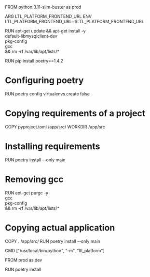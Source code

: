 FROM python:3.11-slim-buster as prod

ARG LTL_PLATFORM_FRONTEND_URL
ENV LTL_PLATFORM_FRONTEND_URL=$LTL_PLATFORM_FRONTEND_URL

RUN apt-get update && apt-get install -y \
  default-libmysqlclient-dev \
  pkg-config \
  gcc \
  && rm -rf /var/lib/apt/lists/*

RUN pip install poetry==1.4.2

# Configuring poetry
RUN poetry config virtualenvs.create false

# Copying requirements of a project
COPY pyproject.toml /app/src/
WORKDIR /app/src

# Installing requirements
RUN poetry install --only main
# Removing gcc
RUN apt-get purge -y \
  gcc \
  pkg-config \
  && rm -rf /var/lib/apt/lists/*

# Copying actual application
COPY . /app/src/
RUN poetry install --only main

CMD ["/usr/local/bin/python", "-m", "ltl_platform"]

FROM prod as dev

RUN poetry install
